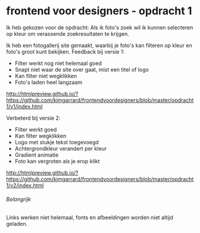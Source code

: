 # frontend voor designers - opdracht 1
Ik heb gekozen voor de opdracht: 
Als ik foto's zoek wil ik kunnen selecteren op kleur om verassende zoekresultaten te krijgen.

Ik heb een fotogallerij site gemaakt, waarbij je foto's kan filteren op kleur en foto's groot kunt bekijken. 
Feedback bij versie 1:
- Filter werkt nog niet helemaal goed
- Snapt niet waar de site over gaat, mist een titel of logo
- Kan filter niet wegklikken
- Foto's laden heel langzaam

http://htmlpreview.github.io/?https://github.com/kimgarrard/frontendvoordesigners/blob/master/opdracht1/v1/index.html

Verbeterd bij versie 2:
- Filter werkt goed
- Kan filter wegklikken
- Logo met stukje tekst toegevoegd
- Achtergrondkleur verandert per kleur
- Gradient animatie
- Foto kan vergroten als je erop klikt

http://htmlpreview.github.io/?https://github.com/kimgarrard/frontendvoordesigners/blob/master/opdracht1/v2/index.html

###### Belangrijk
Links werken niet helemaal, fonts en afbeeldingen worden niet altijd geladen. 
